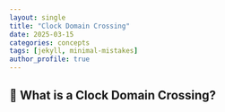 ```yaml
---
layout: single
title: "Clock Domain Crossing"
date: 2025-03-15
categories: concepts
tags: [jekyll, minimal-mistakes]
author_profile: true
---
```


## 🔄 What is a Clock Domain Crossing?



